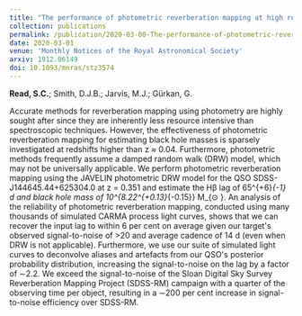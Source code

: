 ```yaml
---
title: "The performance of photometric reverberation mapping at high redshift and the reliability of damped random walk models"
collection: publications
permalink: /publication/2020-03-00-The-performance-of-photometric-reverberation-mapping-at-high-redshift-and-the-reliability-of-damped-random-walk-models
date: 2020-03-01
venue: 'Monthly Notices of the Royal Astronomical Society'
arxiv: 1912.06149
doi: 10.1093/mnras/stz3574
---
```

 **Read, S.C.**; Smith, D.J.B.; Jarvis, M.J.; Gürkan, G.

 Accurate methods for reverberation mapping using photometry are highly
sought after since they are inherently less resource intensive than
spectroscopic techniques. However, the effectiveness of photometric
reverberation mapping for estimating black hole masses is sparsely
investigated at redshifts higher than z ≈ 0.04. Furthermore, photometric
methods frequently assume a damped random walk (DRW) model, which may
not be universally applicable. We perform photometric reverberation
mapping using the JAVELIN photometric DRW model for the QSO
SDSS-J144645.44+625304.0 at z = 0.351 and estimate the Hβ lag of
65\^{+6}*{-1} d and black hole mass of 10^{8.22^{+0.13}*{-0.15}} M\_{⊙
}. An analysis of the reliability of photometric reverberation mapping,
conducted using many thousands of simulated CARMA process light curves,
shows that we can recover the input lag to within 6 per cent on average
given our target's observed signal-to-noise of \>20 and average cadence
of 14 d (even when DRW is not applicable). Furthermore, we use our suite
of simulated light curves to deconvolve aliases and artefacts from our
QSO's posterior probability distribution, increasing the signal-to-noise
on the lag by a factor of ∼2.2. We exceed the signal-to-noise of the
Sloan Digital Sky Survey Reverberation Mapping Project (SDSS-RM)
campaign with a quarter of the observing time per object, resulting in a
∼200 per cent increase in signal-to-noise efficiency over SDSS-RM.

